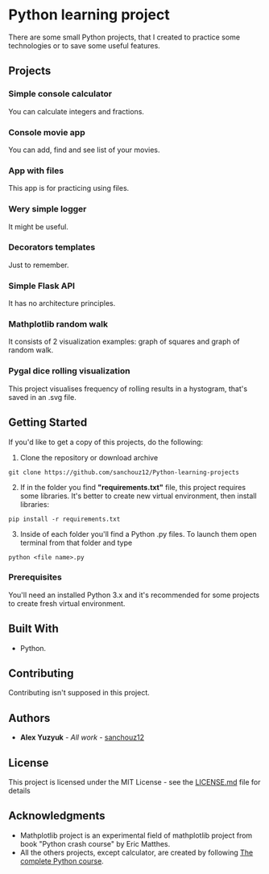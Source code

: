 # Python learning project

There are some small Python projects, that I created to practice some technologies or to save some useful features.

## Projects

### Simple console calculator

You can calculate integers and fractions.

### Console movie app

You can add, find and see list of your movies.

### App with files

This app is for practicing using files.

### Wery simple logger

It might be useful.

### Decorators templates

Just to remember.

### Simple Flask API

It has no architecture principles.

### Mathplotlib random walk

It consists of 2 visualization examples: graph of squares and graph of random walk.

### Pygal dice rolling visualization

This project visualises frequency of rolling results in a hystogram, that's saved in an .svg file.

## Getting Started

If you'd like to get a copy of this projects, do the following:
1. Clone the repository or download archive 
```
git clone https://github.com/sanchouz12/Python-learning-projects
```
2. If in the folder you find **"requirements.txt"** file, this project requires some libraries. It's better to create new virtual environment, then install libraries:
```
pip install -r requirements.txt
```
3. Inside of each folder you'll find a Python .py files. To launch them open terminal from that folder and type
```
python <file name>.py
```

### Prerequisites

You'll need an installed Python 3.x and it's recommended for some projects to create fresh virtual environment.

## Built With

* Python.

## Contributing

Contributing isn't supposed in this project.

## Authors

* **Alex Yuzyuk** - *All work* - [sanchouz12](https://github.com/sanchouz12)

## License

This project is licensed under the MIT License - see the [LICENSE.md](LICENSE.md) file for details

## Acknowledgments

* Mathplotlib project is an experimental field of mathplotlib project from book "Python crash course" by Eric Matthes.
* All the others projects, except calculator, are created by following [The complete Python course](https://www.udemy.com/course/the-complete-python-course/).

